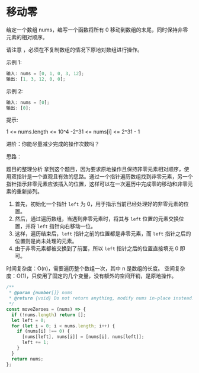 # 移动零

给定一个数组 nums，编写一个函数将所有 0 移动到数组的末尾，同时保持非零元素的相对顺序。

请注意 ，必须在不复制数组的情况下原地对数组进行操作。

示例 1:

```javascript
输入: nums = [0, 1, 0, 3, 12];
输出: [1, 3, 12, 0, 0];
```

示例 2:

```javascript
输入: nums = [0];
输出: [0];
```

提示:

1 <= nums.length <= 10^4
-2^31 <= nums[i] <= 2^31 - 1

进阶：你能尽量减少完成的操作次数吗？

思路：

题目的整理分析
拿到这个题目，因为要求原地操作且保持非零元素相对顺序，使用双指针是一个直观且有效的思路。通过一个指针遍历数组找到非零元素，另一个指针指示非零元素应该插入的位置，这样可以在一次遍历中完成零的移动和非零元素的重新排列。

1. 首先，初始化一个指针 `left` 为 0，用于指示当前已经处理好的非零元素的位置。
2. 然后，通过遍历数组，当遇到非零元素时，将其与 `left` 位置的元素交换位置，并将 `left` 指针向右移动一位。
3. 这样，遍历结束后，`left` 指针之前的位置都是非零元素，而 `left` 指针之后的位置则是尚未处理的元素。
4. 由于非零元素都被交换到了前面，所以 `left` 指针之后的位置直接填充 0 即可。

时间复杂度：O(n)，需要遍历整个数组一次，其中 n 是数组的长度。
空间复杂度：O(1)，只使用了固定的几个变量，没有额外的空间开销，是原地操作。

```javascript
/**
 * @param {number[]} nums
 * @return {void} Do not return anything, modify nums in-place instead.
 */
const moveZeroes = (nums) => {
  if (!nums.length) return [];
  let left = 0;
  for (let i = 0; i < nums.length; i++) {
    if (nums[i] !== 0) {
      [nums[left], nums[i]] = [nums[i], nums[left]];
      left += 1;
    }
  }
  return nums;
};
```
